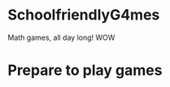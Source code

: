 # SchoolfriendlyG4mes
Math games, all day long! WOW
<!DOCTYPE html>
<html>
<body>
  
<h1>Prepare to play games</h1>
  <html>
  <body>
 
 <html>
 <body>
